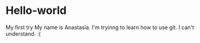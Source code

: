 # Hello-world
My first try
My name is Anastasia. 
I'm tryinng to learn how to use git. I can't understand. :( 
